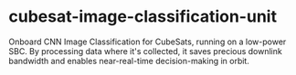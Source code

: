 # cubesat-image-classification-unit
Onboard CNN Image Classification for CubeSats, running on a low-power SBC. By processing data where it's collected, it saves precious downlink bandwidth and enables near-real-time decision-making in orbit. 
